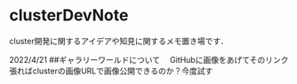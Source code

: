 # clusterDevNote
cluster開発に関するアイデアや知見に関するメモ置き場です．

2022/4/21
##ギャラリーワールドについて
　GitHubに画像をあげてそのリンク張ればclusterの画像URLで画像公開できるのか？今度試す
